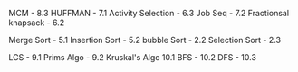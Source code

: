 MCM - 8.3
HUFFMAN - 7.1
Activity Selection - 6.3
Job Seq  - 7.2
Fractionsal knapsack - 6.2

Merge Sort - 5.1
Insertion Sort - 5.2
bubble Sort - 2.2
Selection Sort - 2.3

LCS - 9.1
Prims Algo - 9.2
Kruskal's Algo 10.1
BFS - 10.2
DFS - 10.3